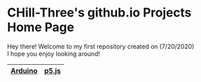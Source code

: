 <!-- Quick Notes -->
<!-- 1). To break lines: do two spaces after the line or do <br/> -->

<!-- Title -->
# CHill-Three's github.io Projects Home Page
Hey there! Welcome to my first repository created on (7/20/2020)<br/>
I hope you enjoy looking around!<br/>
<!-- Table of Contents (TABLE) -->
[Arduino](https://chill-three.github.io/arduino.github.io/) | [p5.js](https://chill-three.github.io/p5.js.github.io/) 
|:-:|:-:|
